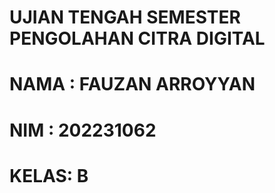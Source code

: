 # UJIAN TENGAH SEMESTER PENGOLAHAN CITRA DIGITAL

# NAMA : FAUZAN ARROYYAN  
# NIM  : 202231062    
# KELAS: B  

